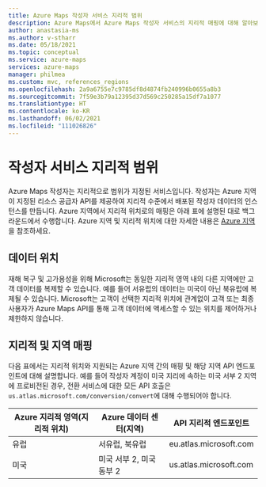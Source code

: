 ```yaml
---
title: Azure Maps 작성자 서비스 지리적 범위
description: Azure Maps에서 Azure Maps 작성자 서비스의 지리적 매핑에 대해 알아보기
author: anastasia-ms
ms.author: v-stharr
ms.date: 05/18/2021
ms.topic: conceptual
ms.service: azure-maps
services: azure-maps
manager: philmea
ms.custom: mvc, references_regions
ms.openlocfilehash: 2a9a6755e7c9785df8d4874fb240996b0655a8b3
ms.sourcegitcommit: 7f59e3b79a12395d37d569c250285a15df7a1077
ms.translationtype: HT
ms.contentlocale: ko-KR
ms.lasthandoff: 06/02/2021
ms.locfileid: "111026826"
---
```

# <a name="creator-service-geographic-scope"></a>작성자 서비스 지리적 범위

Azure Maps 작성자는 지리적으로 범위가 지정된 서비스입니다. 작성자는 Azure 지역이 지정된 리소스 공급자 API를 제공하여 지리적 수준에서 배포된 작성자 데이터의 인스턴스를 만듭니다. Azure 지역에서 지리적 위치로의 매핑은 아래 표에 설명된 대로 백그라운드에서 수행합니다. Azure 지역 및 지리적 위치에 대한 자세한 내용은 [Azure 지역](https://azure.microsoft.com/global-infrastructure/geographies)을 참조하세요.

## <a name="data-locations"></a>데이터 위치

재해 복구 및 고가용성을 위해 Microsoft는 동일한 지리적 영역 내의 다른 지역에만 고객 데이터를 복제할 수 있습니다. 예를 들어 서유럽의 데이터는 미국이 아닌 북유럽에 복제될 수 있습니다.  Microsoft는 고객이 선택한 지리적 위치에 관계없이 고객 또는 최종 사용자가 Azure Maps API를 통해 고객 데이터에 액세스할 수 있는 위치를 제어하거나 제한하지 않습니다.  

## <a name="geographic-and-regional-mapping"></a>지리적 및 지역 매핑

다음 표에서는 지리적 위치와 지원되는 Azure 지역 간의 매핑 및 해당 지역 API 엔드포인트에 대해 설명합니다. 예를 들어 작성자 계정이 미국 지리에 속하는 미국 서부 2 지역에 프로비전된 경우, 전환 서비스에 대한 모든 API 호출은 `us.atlas.microsoft.com/conversion/convert`에 대해 수행되어야 합니다.


| Azure 지리적 영역(지리적 위치) | Azure 데이터 센터(지역) | API 지리적 엔드포인트 |
|------------------------|----------------------|-------------|
| 유럽| 서유럽, 북유럽 | eu.atlas.microsoft.com |
|미국 | 미국 서부 2, 미국 동부 2 | us.atlas.microsoft.com |
